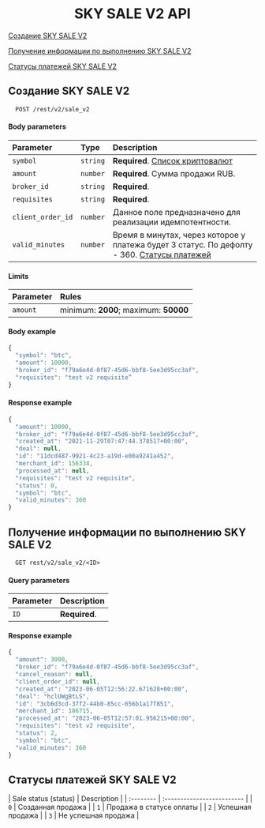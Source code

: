 <h1 align="center">SKY SALE V2 API</h1>
 

[Создание SKY SALE V2](#skysale)

[Получение информации по выполнению SKY SALE V2](#skysaleinfo)

[Статусы платежей SKY SALE V2](#paymentStatuses)

 <a name="skysale"></a>
## Создание SKY SALE V2

```http
  POST /rest/v2/sale_v2 
```
#### Body parameters

| Parameter | Type     | Description                |
| :-------- | :------- | :------------------------- |
 `symbol` | `string` | **Required**. [Список криптовалют](CRYPTOCURRENCIES.md)
| `amount` | `number` | **Required**. Сумма продажи RUB.
| `broker_id` | `string` | **Required**.
| `requisites` | `string` | **Required**.
| `client_order_id` | `number` | Данное поле предназначено для реализации идемпотентности.
| `valid_minutes` | `number` | Время в минутах, через которое у платежа будет 3 статус. По дефолту - 360. [Статусы платежей](#paymentStatuses)

#### Limits

| Parameter | Rules     |
| :-------- | :-------  |
| `amount` | minimum: **2000**; maximum: **50000**

#### Body example

```javascript
{
  "symbol": "btc",
  "amount": 10000,
  "broker_id": "f79a6e4d-0f87-45d6-bbf8-5ee3d95cc3af",
  "requisites": "test v2 requisite”
}
```

#### Response example

```javascript
{
  "amount": 10000,
  "broker_id": "f79a6e4d-0f87-45d6-bbf8-5ee3d95cc3af",
  "created_at": "2021-11-29T07:47:44.378517+00:00",
  "deal": null,
  "id": "11dcd487-9921-4c23-a19d-e00a9241a452",
  "merchant_id": 156334,
  "processed_at": null,
  "requisites": "test v2 requisite",
  "status": 0,
  "symbol": "btc",
  "valid_minutes": 360
}
```
 <a name="skysaleinfo"></a>
## Получение информации по выполнению SKY SALE V2

```http
  GET rest/v2/sale_v2/<ID> 
```

#### Query parameters

| Parameter | Description                |
| :-------- | :------------------------- |
| `ID` | **Required**.

#### Response example

```javascript
{
  "amount": 3000,
  "broker_id": "f79a6e4d-0f87-45d6-bbf8-5ee3d95cc3af",
  "cancel_reason": null,
  "client_order_id": null,
  "created_at": "2023-06-05T12:56:22.671628+00:00",
  "deal": "hclUWgBtLS",
  "id": "3cb6d3cd-37f2-44b0-85cc-656b1a17f851",
  "merchant_id": 186715,
  "processed_at": "2023-06-05T12:57:01.956215+00:00",
  "requisites": "test v2 requisite",
  "status": 2,
  "symbol": "btc",
  "valid_minutes": 360
}
```

## Статусы платежей SKY SALE V2
 <a name="paymentStatuses"></a>
| Sale status (status) | Description                |
| :-------- |  :------------------------- |
| `0` | Cозданная продажа |
| `1` | Продажа в статусе оплаты |
| `2` | Успешная продажа |
| `3` | Не успешная продажа |

